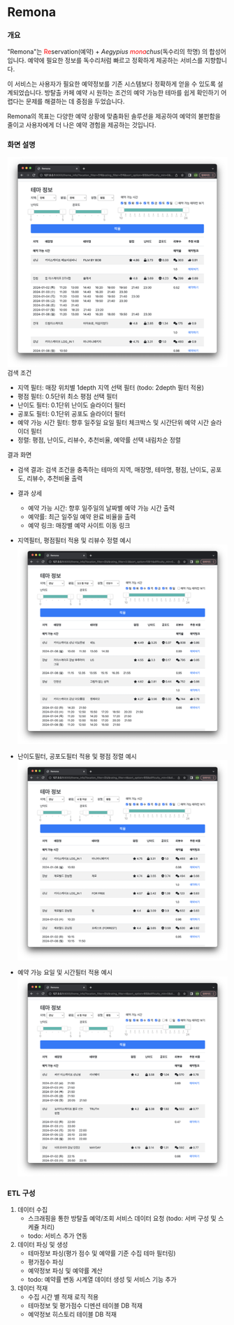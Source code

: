 # Remona
### 개요
"Remona"는 <span style="color:red">Re</span>servation(예약)  + _Aegypius <span style="color:red">mona</span>chus_(독수리의 학명) 의 합성어입니다.
예약에 필요한 정보를 독수리처럼 빠르고 정확하게 제공하는 서비스를 지향합니다.

이 서비스는 사용자가 필요한 예약정보를 기존 시스템보다 정확하게 얻을 수 있도록 설계되었습니다.
방탈출 카페 예약 시 원하는 조건의 예약 가능한 테마를 쉽게 확인하기 어렵다는 문제를 해결하는 데 중점을 두었습니다.

Remona의 목표는 다양한 예약 상황에 맞춤화된 솔루션을 제공하여 예약의 불펀함을 줄이고 사용자에게 더 나은 예약 경험을 제공하는 것입니다.

### 화면 설명
![메인 화면](screenshots/remona_main.png)
검색 조건
- 지역 필터: 매장 위치별 1depth 지역 선택 필터 (todo: 2depth 필터 적용)
- 평점 필터: 0.5단위 최소 평점 선택 필터
- 난이도 필터: 0.1단위 난이도 슬라이더 필터
- 공포도 필터: 0.1단위 공포도 슬라이더 필터
- 예약 가능 시간 필터: 향후 일주일 요일 필터 체크박스 및 시간단위 예약 시간 슬라이더 필터
- 정렬: 평점, 난이도, 리뷰수, 추천비율, 예약률 선택 내림차순 정렬

결과 화면
- 검색 결과: 검색 조건을 충족하는 테마의 지역, 매장명, 테마명, 평점, 난이도, 공포도, 리뷰수, 추천비율 출력
- 결과 상세
  - 예약 가능 시간: 향후 일주일의 날짜별 예약 가능 시간 출력
  - 예약률: 최근 일주일 예약 완료 비율을 출력
  - 예약 링크: 매장별 예약 사이트 이동 링크


- 지역필터, 평점필터 적용 및 리뷰수 정렬 예시
![필터 적용 예시 1](screenshots/remona_filter_1.png)

- 난이도필터, 공포도필터 적용 및 평점 정렬 예시
![필터 적용 예시 2](screenshots/remona_filter_2.png)

- 예약 가능 요일 및 시간필터 적용 예시 
![필터 적용 예시 3](screenshots/remona_filter_3.png)

### ETL 구성
1. 데이터 수집
   - 스크래핑을 통한 방탈출 예약/조회 서비스 데이터 요청 (todo: 서버 구성 및 스케쥴 처리)
   - todo: 서비스 추가 연동
2. 데이터 파싱 및 생성
   - 테마정보 파싱(평가 점수 및 예약률 기준 수집 테마 필터링)
   - 평가점수 파싱
   - 예약정보 파싱 및 예약률 계산
   - todo: 예약률 변동 시계열 데이터 생성 및 서비스 기능 추가
3. 데이터 적재
   - 수집 시간 별 적재 로직 적용
   - 테마정보 및 평가점수 디멘션 테이블 DB 적재
   - 예약정보 히스토리 테이블 DB 적재
